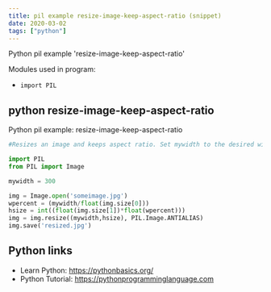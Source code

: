 ```yaml
---
title: pil example resize-image-keep-aspect-ratio (snippet)
date: 2020-03-02
tags: ["python"]
---
```

Python pil example 'resize-image-keep-aspect-ratio'


Modules used in program: 
* `import PIL`

## python resize-image-keep-aspect-ratio

Python pil example: resize-image-keep-aspect-ratio

```python
#Resizes an image and keeps aspect ratio. Set mywidth to the desired with in pixels.

import PIL
from PIL import Image

mywidth = 300

img = Image.open('someimage.jpg')
wpercent = (mywidth/float(img.size[0]))
hsize = int((float(img.size[1])*float(wpercent)))
img = img.resize((mywidth,hsize), PIL.Image.ANTIALIAS)
img.save('resized.jpg')

```

## Python links

- Learn Python: https://pythonbasics.org/
- Python Tutorial: https://pythonprogramminglanguage.com
